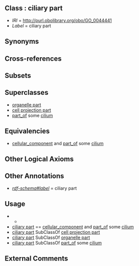 
## Class : ciliary part

 * *IRI* = http://purl.obolibrary.org/obo/GO_0044441
 * *Label* = ciliary part

## Synonyms


## Cross-references


## Subsets


## Superclasses

 * [organelle part](../../GO/22/GO_0044422.md)
 * [cell projection part](../../GO/63/GO_0044463.md)
 * [part_of](../../BFO/50/BFO_0000050.md) some [cilium](../../GO/29/GO_0005929.md)

## Equivalencies

 * [cellular_component](../../GO/75/GO_0005575.md) and [part_of](../../BFO/50/BFO_0000050.md) some [cilium](../../GO/29/GO_0005929.md)

## Other Logical Axioms


## Other Annotations

 * *[rdf-schema#label](../../el/rdf-schema#label.md)* = ciliary part

## Usage

 * -
 * [ciliary part](../../GO/41/GO_0044441.md) == [cellular_component](../../GO/75/GO_0005575.md) and [part_of](../../BFO/50/BFO_0000050.md) some [cilium](../../GO/29/GO_0005929.md)
 * [ciliary part](../../GO/41/GO_0044441.md) SubClassOf [cell projection part](../../GO/63/GO_0044463.md)
 * [ciliary part](../../GO/41/GO_0044441.md) SubClassOf [organelle part](../../GO/22/GO_0044422.md)
 * [ciliary part](../../GO/41/GO_0044441.md) SubClassOf [part_of](../../BFO/50/BFO_0000050.md) some [cilium](../../GO/29/GO_0005929.md)

## External Comments

